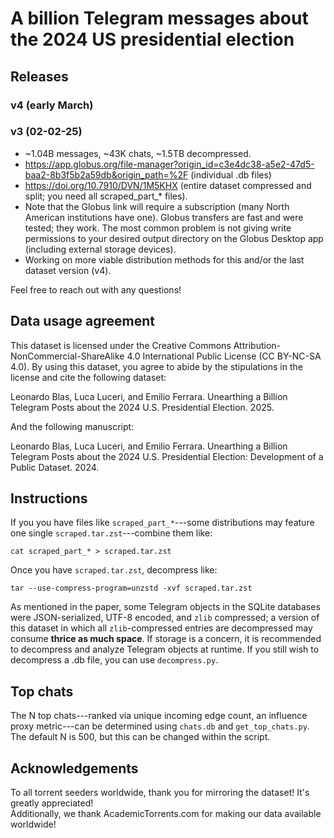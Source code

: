 # A billion Telegram messages about the 2024 US presidential election

## Releases

### v4 (early March)

### v3 (02-02-25)
* ~1.04B messages, ~43K chats, ~1.5TB decompressed.
* https://app.globus.org/file-manager?origin_id=c3e4dc38-a5e2-47d5-baa2-8b3f5b2a59db&origin_path=%2F (individual .db files)
* https://doi.org/10.7910/DVN/1M5KHX (entire dataset compressed and split; you need all scraped_part_* files).
* Note that the Globus link will require a subscription (many North American institutions have one). Globus transfers are fast and were tested; they work. The most common problem is not giving write permissions to your desired output directory on the Globus Desktop app (including external storage devices).
* Working on more viable distribution methods for this and/or the last dataset version (v4).


Feel free to reach out with any questions!


## Data usage agreement
This dataset is licensed under the Creative Commons Attribution-NonCommercial-ShareAlike 4.0 International Public License (CC BY-NC-SA 4.0). By using this dataset, you agree to abide by the stipulations in the license and cite the following dataset:

Leonardo Blas, Luca Luceri, and Emilio Ferrara. Unearthing a Billion Telegram Posts about the 2024 U.S. Presidential Election. 2025. [](doi.org/10.7910/DVN/1M5KHX)

And the following manuscript:

Leonardo Blas, Luca Luceri, and Emilio Ferrara. Unearthing a Billion Telegram Posts about the 2024 U.S. Presidential Election: Development of a Public Dataset. 2024. [](doi.org/10.48550/arXiv.2410.23638)

## Instructions
If you you have files like `scraped_part_*`---some distributions may feature one single `scraped.tar.zst`---combine them like:
```
cat scraped_part_* > scraped.tar.zst
```
Once you have `scraped.tar.zst`, decompress like:
```
tar --use-compress-program=unzstd -xvf scraped.tar.zst
```

As mentioned in the paper, some Telegram objects in the SQLite databases were JSON-serialized, UTF-8 encoded, and `zlib` compressed; a version of this dataset in which all `zlib`-compressed entries are decompressed may consume **thrice as much space**. If storage is a concern, it is recommended to decompress and analyze Telegram objects at runtime. If you still wish to decompress a .db file, you can use `decompress.py`.

## Top chats
The N top chats---ranked via unique incoming edge count, an influence proxy metric---can be determined using `chats.db` and `get_top_chats.py`. The default N is 500, but this can be changed within the script.

## Acknowledgements
To all torrent seeders worldwide, thank you for mirroring the dataset! It's greatly appreciated!
<br>
Additionally, we thank AcademicTorrents.com for making our data available worldwide!
